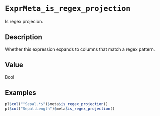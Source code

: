# `ExprMeta_is_regex_projection`

Is regex projecion.


## Description

Whether this expression expands to columns that match a regex pattern.


## Value

Bool


## Examples

```r
pl$col("^Sepal.*$")$meta$is_regex_projection()
pl$col("Sepal.Length")$meta$is_regex_projection()
```


